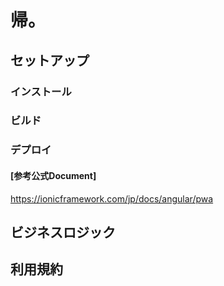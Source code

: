 # 帰。

## セットアップ
### インストール
### ビルド
### デプロイ
#### [参考公式Document]
https://ionicframework.com/jp/docs/angular/pwa

## ビジネスロジック

## 利用規約
